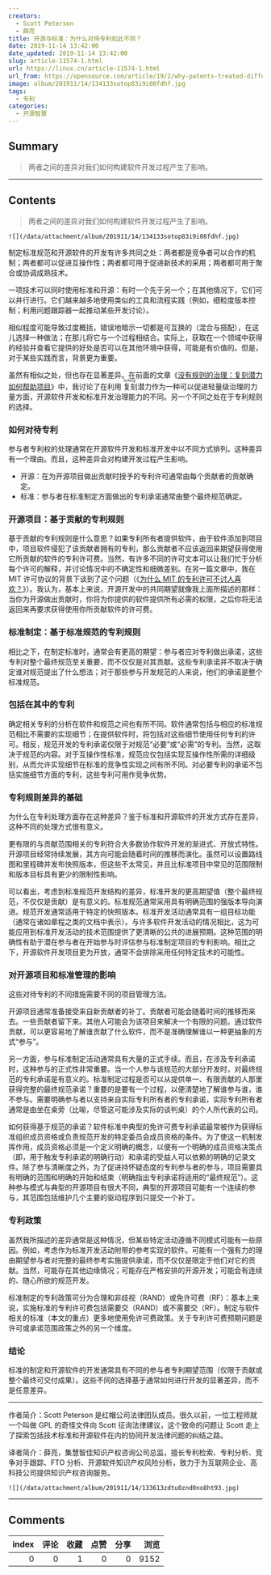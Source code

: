 ```yaml
---
creators:
  - Scott Peterson
  - 薛亮
title: 开源与标准：为什么对待专利如此不同？
date: 2019-11-14 13:42:00
date_updated: 2019-11-14 13:42:00
slug: article-11574-1.html
url: https://linux.cn/article-11574-1.html
url_from: https://opensource.com/article/19/2/why-patents-treated-differently
image: album/201911/14/134133sotop83i9i08fdhf.jpg
tags:
  - 专利
categories:
  - 开源智慧
---
```


## Summary

> 两者之间的差异对我们如何构建软件开发过程产生了影响。

***

<!-- more -->

## Contents

> 
> 两者之间的差异对我们如何构建软件开发过程产生了影响。
> 
> 
> 

`![](/data/attachment/album/201911/14/134133sotop83i9i08fdhf.jpg)`

制定标准规范和开源软件的开发有许多共同之处：两者都是竞争者可以合作的机制；两者都可以促进互操作性；两者都可用于促进新技术的采用；两者都可用于聚合或协调成熟技术。

一项技术可以同时使用标准和开源：有时一个先于另一个；在其他情况下，它们可以并行进行。它们越来越多地使用类似的工具和流程实践（例如，细粒度版本控制；利用问题跟踪器一起推动某些开发讨论）。

相似程度可能导致过度概括，错误地暗示一切都是可互换的（混合与搭配），在这儿选择一种做法；在那儿将它与一个过程相结合。实际上，获取在一个领域中获得的经验并查看它提供的好处是否可以在其他环境中获得，可能是有价值的。但是，对于某些实践而言，背景更为重要。

虽然有相似之处，但也存在显著差异。在前面的文章《[没有规则的治理：复刻潜力如何帮助项目](https://opensource.com/article/19/1/forking-good)》中，我讨论了在利用<ruby> 复刻 <rp>  （ </rp> <rt>  forking </rt> <rp>  ） </rp></ruby>潜力作为一种可以促进轻量级治理的力量方面，开源软件开发和标准开发治理能力的不同。另一个不同之处在于专利规则的选择。

### 如何对待专利

参与者专利权的处理通常在开源软件开发和标准开发中以不同方式排列。这种差异有一个理由。而且，这种差异会对构建开发过程产生影响。

* 开源：在为开源项目做出贡献时授予的专利许可通常由每个贡献者的贡献确定。
* 标准：参与者在标准制定方面做出的专利承诺通常由整个最终规范确定。

### 开源项目：基于贡献的专利规则

基于贡献的专利规则是什么意思？如果专利所有者提供软件，由于软件添加到项目中，项目软件侵犯了该贡献者拥有的专利，那么贡献者不应该返回来期望获得使用它所贡献的软件的专利许可费。当然，有许多不同的许可文本可以让我们忙于分析每个许可的解释，并讨论情况中的不确定性和细微差别。在另一篇文章中，我在 MIT 许可协议的背景下谈到了这个问题（《[为什么 MIT 的专利许可不讨人喜欢？](https://linux.cn/article-9605-1.html)》）。我认为，基本上来说，开源开发中的共同期望就像我上面所描述的那样：当你为开源做出贡献时，你将为你提供的软件提供所有必需的权限，之后你将无法返回来再要求获得使用你所贡献软件的许可费。

### 标准制定：基于标准规范的专利规则

相比之下，在制定标准时，通常会有更高的期望：参与者应对专利做出承诺，这些专利对整个最终规范至关重要，而不仅仅是对其贡献。这些专利承诺并不取决于确定谁对规范提出了什么想法；对于那些参与开发规范的人来说，他们的承诺是整个标准规范。

### 包括在其中的专利

确定相关专利的分析在软件和规范之间也有所不同。软件通常包括与相应的标准规范相比不需要的实现细节；在提供软件时，将包括对这些细节使用任何专利的许可。相反，规范开发的专利承诺仅限于对规范“必要”或“必需”的专利。当然，这取决于规范的内容。对于互操作性标准，规范应仅包括实现互操作性所需的详细级别，从而允许实现细节在标准的竞争性实现之间有所不同。对必要专利的承诺不包括实施细节方面的专利，这些专利可用作竞争优势。

### 专利规则差异的基础

为什么在专利处理方面存在这种差异？鉴于标准和开源软件的开发方式存在差异，这种不同的处理方式很有意义。

更有限的与贡献范围相关的专利符合大多数协作软件开发的渐进式、开放式特性。开源项目经常持续发展，其方向可能会随着时间的推移而演化。虽然可以设置路线图和里程碑并发布快照版本，但这些不太常见，并且比标准项目中常见的范围限制和版本目标具有更少的限制性影响。

可以看出，考虑到标准规范开发结构的差异，标准开发的更高期望值（整个最终规范，不仅仅是贡献）是有意义的。标准规范通常采用具有明确范围的强版本导向演进。规范开发通常适用于特定的快照版本。标准开发活动通常具有一组目标功能（通常在诸如章程之类的文档中表示）。与许多软件开发活动的情况相比，这为可能应用到标准开发活动的技术范围提供了更清晰的公共的进展预期。这种范围的明确性有助于潜在参与者在开始参与时评估参与标准制定项目的专利影响。相比之下，开源软件开发项目更为开放，通常不会排除采用任何特定技术的可能性。

### 对开源项目和标准管理的影响

这些对待专利的不同措施需要不同的项目管理方法。

开源项目通常准备接受来自新贡献者的补丁。贡献者可能会随着时间的推移而来去。一些贡献者留下来。其他人可能会为该项目来解决一个有限的问题。通过软件贡献，可以更容易地了解谁贡献了什么软件，而不是准确理解谁以一种更抽象的方式“参与”。

另一方面，参与标准制定活动通常具有大量的正式手续。而且，在涉及专利承诺时，这种参与的正式性非常重要。当一个人参与该规范的大部分开发时，对最终规范的专利承诺是有意义的。标准制定过程是否可以从提供单一、有限贡献的人那里获得完整的最终规范承诺？重要的是要有一个过程，以便清楚地了解谁参与谁，谁不参与。需要明确参与者以支持来自实际专利所有者的专利承诺，实际专利所有者通常是由坐在桌旁（比喻，尽管这可能涉及实际的谈判桌）的个人所代表的公司。

如何获得基于规范的承诺？软件标准中典型的免许可费专利承诺最常被作为获得标准组织成员资格或负责规范开发的特定委员会成员资格的条件。为了使这一机制发挥作用，成员资格必须是一个定义明确的概念，以便有一个明确的成员资格决策点（即，用于触发专利承诺的明确行动）和承诺的受益人可以依赖的明确的记录文件。除了参与清晰度之外，为了促进持怀疑态度的专利参与者的参与，项目需要具有明确的范围和明确的开始和结束（明确指出专利承诺将适用的“最终规范”）。这种参与模式与典型的开源项目有很大不同，典型的开源项目可能有一个连续的参与，其范围包括维护几个主要的驱动程序到只提交一个补丁。

### 专利政策

虽然我所描述的差异通常是这种情况，但某些特定活动遵循不同模式可能有一些原因。例如，考虑作为标准开发活动附带的参考实现的软件。可能有一个强有力的理由期望参与者对完整的最终参考实施提供承诺，而不仅仅是限定于他们对它的贡献。当然，可能存在其他边缘情况；可能存在严格安排的开源开发；可能会有连续的、随心所欲的规范开发。

标准制定的专利政策可分为合理和非歧视（RAND）或免许可费（RF）：基本上来说，实施标准的专利许可费包括需要交（RAND）或不需要交（RF）。制定与软件相关的标准（本文的重点）更多地使用免许可费政策。关于专利许可费预期问题是许可或承诺范围政策之外的另一个维度。

### 结论

标准的制定和开源软件的开发通常具有不同的参与者专利期望范围（仅限于贡献或整个最终可交付成果）。这些不同的选择基于通常如何进行开发的显著差异，而不是任意差异。

---

作者简介：Scott Peterson 是红帽公司法律团队成员。很久以前，一位工程师就一个叫做 GPL 的奇怪文件向 Scott 征询法律建议，这个致命的问题让 Scott 走上了探索包括技术标准和开源软件在内的协同开发法律问题的纠结之路。

译者简介：薛亮，集慧智佳知识产权咨询公司总监，擅长专利检索、专利分析、竞争对手跟踪、FTO 分析、开源软件知识产权风险分析，致力于为互联网企业、高科技公司提供知识产权咨询服务。

`![](/data/attachment/album/201911/14/133613zdtu0znd0no8ht93.jpg)`

***

## Comments


|   index |   评论 |   收藏 |   点赞 |   分享 |   浏览 |
|--------:|-------:|-------:|-------:|-------:|-------:|
|       0 |      0 |      1 |      0 |      0 |   9152 |
